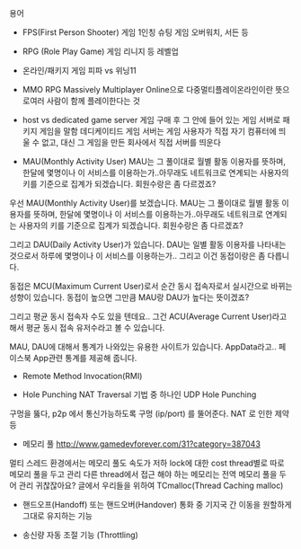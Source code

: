 

용어
* FPS(First Person Shooter) 게임 
1인칭 슈팅 게임
오버워치, 서든 등

* RPG (Role Play Game) 게임
리니지 등 레벨업

* 온라인/패키지 게임
피파 vs 위닝11

* MMO RPG
Massively Multiplayer Online으로 다중멀티플레이온라인이란 뜻으로여러 사람이 함께 플레이한다는 것


* host vs dedicated game server
게임 구매 후 그 안에 들어 있는 게임 서버로 패키지 게임을 말함
데디케이티드 게임 서버는 게임 사용자가 직접 자기 컴퓨터에 띄울 수 없고, 대신 그 게임을 만든 회사에서 직접 서버를 띄운다


* MAU(Monthly Activity User)
MAU는 그 풀이대로 월별 활동 이용자를 뜻하며, 한달에 몇명이나 이 서비스를 이용하는가..아무래도 네트워크로 연계되는 사용자의 키를 기준으로 집계가 되겠습니다. 회원수랑은 좀 다르겠죠?

우선 MAU(Monthly Activity User)를 보겠습니다.
MAU는 그 풀이대로 월별 활동 이용자를 뜻하며, 한달에 몇명이나 이 서비스를 이용하는가..아무래도 네트워크로 연계되는 사용자의 키를 기준으로 집계가 되겠습니다. 회원수랑은 좀 다르겠죠?

그리고 DAU(Daily Activity User)가 있습니다.
DAU는 일별 활동 이용자를 나타내는 것으로서 하루에 몇명이나 이 서비스를 이용하는가.. 그리고 이건 동접이랑은 좀 다릅니다. 

동접은 MCU(Maximum Current User)로서 순간 동시 접속자로서 실시간으로 바뀌는 성향이 있습니다. 동접이 높으면 그만큼 MAU랑 DAU가 높다는 뜻이겠죠?

그리고 평균 동시 접속자 수도 있을 텐데요.. 그건 ACU(Average Current User)라고 해서 평균 동시 접속 유저수라고 볼 수 있습니다.

MAU, DAU에 대해서 통계가 나와있는 유용한 사이트가 있습니다.
AppData라고.. 페이스북 App관련 통계를 제공해 줍니다.

* Remote Method Invocation(RMI) 

* Hole Punching
NAT Traversal 기법 중 하나인 UDP Hole Punching

구멍을 뚫다, p2p 에서 통신가능하도록 구멍 (ip/port) 를 뚤어준다. NAT 로 인한 제약 등

* 메모리 풀
http://www.gamedevforever.com/31?category=387043

멀티 스레드 환경에서는 메모리 풀도 속도가 저하 lock에 대한 cost
thread별로 따로 메모리 풀을 두고 관리
다른 thread에서 접근 해야 하는 메모리는 전역 메모리 풀을 두어 관리
귀찮잖아요? 글에서 우리들을 위하여 TCmalloc(Thread Caching malloc)

* 핸드오프(Handoff) 또는 핸드오버(Handover) 
통화 중 기지국 간 이동을 원할하게 그대로 유지하는 기능

* 송신량 자동 조절 기능 (Throttling)